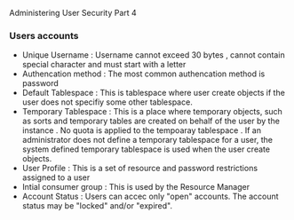  Administering User Security Part 4

###  Users accounts

- Unique Username : Username cannot exceed 30 bytes , cannot contain special character and must start with a letter
- Authencation method : The most common authencation method is password
- Default Tablespace : This is  tablespace where user create objects if the user does not specifiy some other tablespace.
- Temporary Tablespace : This is a place where temporary objects, such as sorts and temporary tables are created on behalf of the user by the instance . No quota is applied to the tempoaray tablespace . If an administrator does not define a temporary tablespace for a user, the system defined temporary tablespace is used when the user create objects.
- User Profile : This is a set of resource and password restrictions assigned to a user
- Intial consumer group : This is used by the Resource Manager
- Account Status : Users can accec only "open" accounts. The account status may be "locked" and/or "expired".  